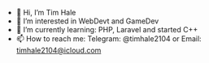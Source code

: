 - 👋 Hi, I’m Tim Hale
- 👀 I’m interested in WebDevt and GameDev
- 🌱 I’m currently learning: PHP, Laravel and started C++
- 📫 How to reach me: Telegram: @timhale2104 or Email: timhale2104@icloud.com

